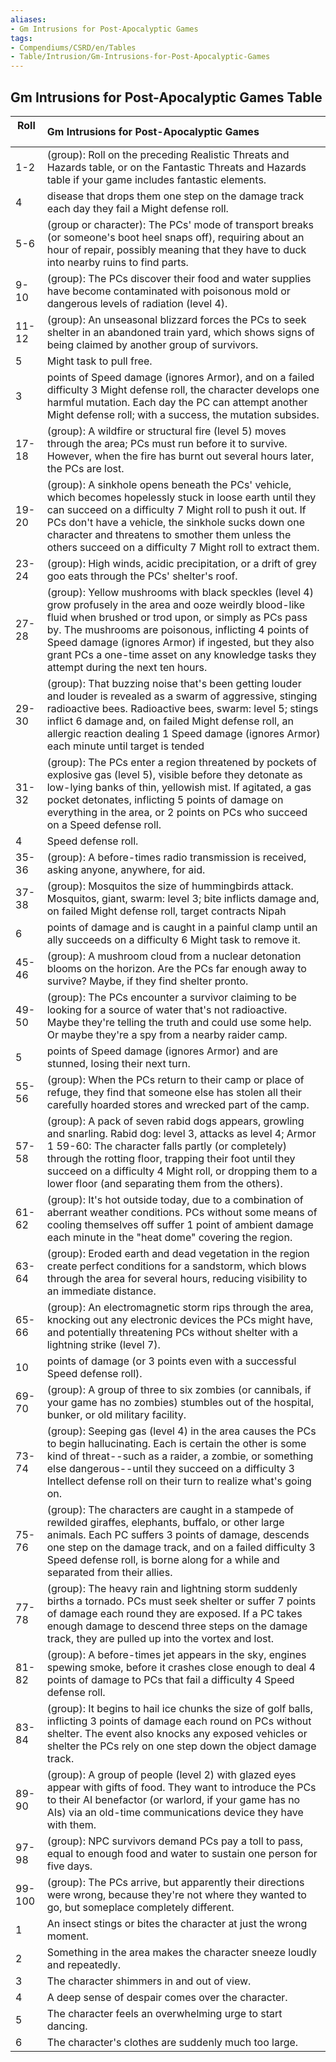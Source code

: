 ```yaml
---
aliases:
- Gm Intrusions for Post-Apocalyptic Games
tags:
- Compendiums/CSRD/en/Tables
- Table/Intrusion/Gm-Intrusions-for-Post-Apocalyptic-Games
---
```


## Gm Intrusions for Post-Apocalyptic Games Table
|  Roll &nbsp; &nbsp; | Gm Intrusions for Post-Apocalyptic Games  |
| ------------- | :----------- |
| 1-2 | (group): Roll on the preceding Realistic Threats and Hazards table, or on the Fantastic Threats and Hazards table if your game includes fantastic elements. |
| 4 | disease that drops them one step on the damage track each day they fail a Might defense roll. |
| 5-6 | (group or character): The PCs' mode of transport breaks (or someone's boot heel snaps off), requiring about an hour of repair, possibly meaning that they have to duck into nearby ruins to find parts. |
| 9-10 | (group): The PCs discover their food and water supplies have become contaminated with poisonous mold or dangerous levels of radiation (level 4). |
| 11-12 | (group): An unseasonal blizzard forces the PCs to seek shelter in an abandoned train yard, which shows signs of being claimed by another group of survivors. |
| 5 | Might task to pull free. |
| 3 | points of Speed damage (ignores Armor), and on a failed difficulty 3 Might defense roll, the character develops one harmful mutation. Each day the PC can attempt another Might defense roll; with a success, the mutation subsides. |
| 17-18 | (group): A wildfire or structural fire (level 5) moves through the area; PCs must run before it to survive. However, when the fire has burnt out several hours later, the PCs are lost. |
| 19-20 | (group): A sinkhole opens beneath the PCs' vehicle, which becomes hopelessly stuck in loose earth until they can succeed on a difficulty 7 Might roll to push it out. If PCs don't have a vehicle, the sinkhole sucks down one character and threatens to smother them unless the others succeed on a difficulty 7 Might roll to extract them. |
| 23-24 | (group): High winds, acidic precipitation, or a drift of grey goo eats through the PCs' shelter's roof. |
| 27-28 | (group): Yellow mushrooms with black speckles (level 4) grow profusely in the area and ooze weirdly blood-like fluid when brushed or trod upon, or simply as PCs pass by. The mushrooms are poisonous, inflicting 4 points of Speed damage (ignores Armor) if ingested, but they also grant PCs a one-time asset on any knowledge tasks they attempt during the next ten hours. |
| 29-30 | (group): That buzzing noise that's been getting louder and louder is revealed as a swarm of aggressive, stinging radioactive bees. Radioactive bees, swarm: level 5; stings inflict 6 damage and, on failed Might defense roll, an allergic reaction dealing 1 Speed damage (ignores Armor) each minute until target is tended |
| 31-32 | (group): The PCs enter a region threatened by pockets of explosive gas (level 5), visible before they detonate as low-lying banks of thin, yellowish mist. If agitated, a gas pocket detonates, inflicting 5 points of damage on everything in the area, or 2 points on PCs who succeed on a Speed defense roll. |
| 4 | Speed defense roll. |
| 35-36 | (group): A before-times radio transmission is received, asking anyone, anywhere, for aid. |
| 37-38 | (group): Mosquitos the size of hummingbirds attack. Mosquitos, giant, swarm: level 3; bite inflicts damage and, on failed Might defense roll, target contracts Nipah |
| 6 | points of damage and is caught in a painful clamp until an ally succeeds on a difficulty 6 Might task to remove it. |
| 45-46 | (group): A mushroom cloud from a nuclear detonation blooms on the horizon. Are the PCs far enough away to survive? Maybe, if they find shelter pronto. |
| 49-50 | (group): The PCs encounter a survivor claiming to be looking for a source of water that's not radioactive. Maybe they're telling the truth and could use some help. Or maybe they're a spy from a nearby raider camp. |
| 5 | points of Speed damage (ignores Armor) and are stunned, losing their next turn. |
| 55-56 | (group): When the PCs return to their camp or place of refuge, they find that someone else has stolen all their carefully hoarded stores and wrecked part of the camp. |
| 57-58 | (group): A pack of seven rabid dogs appears, growling and snarling. Rabid dog: level 3, attacks as level 4; Armor 1 59-60: The character falls partly (or completely) through the rotting floor, trapping their foot until they succeed on a difficulty 4 Might roll, or dropping them to a lower floor (and separating them from the others). |
| 61-62 | (group): It's hot outside today, due to a combination of aberrant weather conditions. PCs without some means of cooling themselves off suffer 1 point of ambient damage each minute in the "heat dome" covering the region. |
| 63-64 | (group): Eroded earth and dead vegetation in the region create perfect conditions for a sandstorm, which blows through the area for several hours, reducing visibility to an immediate distance. |
| 65-66 | (group): An electromagnetic storm rips through the area, knocking out any electronic devices the PCs might have, and potentially threatening PCs without shelter with a lightning strike (level 7). |
| 10 | points of damage (or 3 points even with a successful Speed defense roll). |
| 69-70 | (group): A group of three to six zombies (or cannibals, if your game has no zombies) stumbles out of the hospital, bunker, or old military facility. |
| 73-74 | (group): Seeping gas (level 4) in the area causes the PCs to begin hallucinating. Each is certain the other is some kind of threat--such as a raider, a zombie, or something else dangerous--until they succeed on a difficulty 3 Intellect defense roll on their turn to realize what's going on. |
| 75-76 | (group): The characters are caught in a stampede of rewilded giraffes, elephants, buffalo, or other large animals. Each PC suffers 3 points of damage, descends one step on the damage track, and on a failed difficulty 3 Speed defense roll, is borne along for a while and separated from their allies. |
| 77-78 | (group): The heavy rain and lightning storm suddenly births a tornado. PCs must seek shelter or suffer 7 points of damage each round they are exposed. If a PC takes enough damage to descend three steps on the damage track, they are pulled up into the vortex and lost. |
| 81-82 | (group): A before-times jet appears in the sky, engines spewing smoke, before it crashes close enough to deal 4 points of damage to PCs that fail a difficulty 4 Speed defense roll. |
| 83-84 | (group): It begins to hail ice chunks the size of golf balls, inflicting 3 points of damage each round on PCs without shelter. The event also knocks any exposed vehicles or shelter the PCs rely on one step down the object damage track. |
| 89-90 | (group): A group of people (level 2) with glazed eyes appear with gifts of food. They want to introduce the PCs to their AI benefactor (or warlord, if your game has no AIs) via an old-time communications device they have with them. |
| 97-98 | (group): NPC survivors demand PCs pay a toll to pass, equal to enough food and water to sustain one person for five days. |
| 99-100 | (group): The PCs arrive, but apparently their directions were wrong, because they're not where they wanted to go, but someplace completely different. |
| 1 | An insect stings or bites the character at just the wrong moment. |
| 2 | Something in the area makes the character sneeze loudly and repeatedly. |
| 3 | The character shimmers in and out of view. |
| 4 | A deep sense of despair comes over the character. |
| 5 | The character feels an overwhelming urge to start dancing. |
| 6 | The character's clothes are suddenly much too large. |
